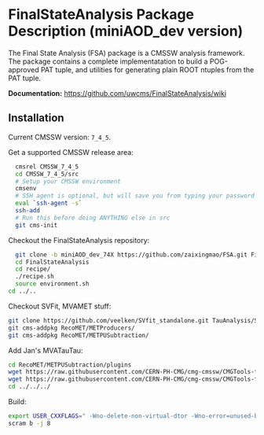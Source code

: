FinalStateAnalysis Package Description (miniAOD_dev version)
============================================================

The Final State Analysis (FSA) package is a CMSSW analysis framework.  
The package contains a complete implementatation to build a POG-approved 
PAT tuple, and utilities for generating plain ROOT ntuples from the PAT tuple.

**Documentation:** https://github.com/uwcms/FinalStateAnalysis/wiki


Installation
------------

Current CMSSW version: ``7_4_5``.

Get a supported CMSSW release area:

```bash
  cmsrel CMSSW_7_4_5
  cd CMSSW_7_4_5/src
  # Setup your CMSSW environment
  cmsenv
  # SSH agent is optional, but will save you from typing your password many times
  eval `ssh-agent -s`
  ssh-add
  # Run this before doing ANYTHING else in src
  git cms-init
```

Checkout the FinalStateAnalysis repository:

```bash
  git clone -b miniAOD_dev_74X https://github.com/zaixingmao/FSA.git FinalStateAnalysis
  cd FinalStateAnalysis
  cd recipe/
  ./recipe.sh
  source environment.sh
cd ../..
```


Checkout SVFit, MVAMET stuff:

```bash
git clone https://github.com/veelken/SVfit_standalone.git TauAnalysis/SVfitStandalone
git cms-addpkg RecoMET/METProducers/
git cms-addpkg RecoMET/METPUSubtraction/
```


Add Jan's MVATauTau:

```bash
cd RecoMET/METPUSubtraction/plugins
wget https://raw.githubusercontent.com/CERN-PH-CMG/cmg-cmssw/CMGTools-from-CMSSW_7_4_3/RecoMET/METPUSubtraction/plugins/PFMETProducerMVATauTau.cc .
wget https://raw.githubusercontent.com/CERN-PH-CMG/cmg-cmssw/CMGTools-from-CMSSW_7_4_3/RecoMET/METPUSubtraction/plugins/PFMETProducerMVATauTau.h .
cd ../../../
```

Build:

```bash
export USER_CXXFLAGS=" -Wno-delete-non-virtual-dtor -Wno-error=unused-but-set-variable -Wno-error=unused-variable -Wno-error=sign-compare -Wno-error=reorder"
scram b -j 8
```